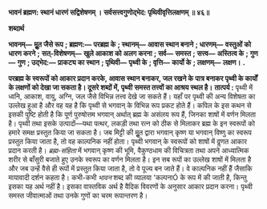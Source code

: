 **भावनं ब्रह्मण: स्थानं धारणं सद्विशेषणम् ।** **सर्वसत्त्वगुणोद्भेद: पृथिवीवृत्तिलक्षणम् ॥ ४६॥** 

**शब्दार्थ** 

**भावनम्—** **मूॢत जैसे रूप** **; ब्रह्मण:—** **परब्रह्म के** **; स्थानम्—** **आवास स्थान बनाने** **; धारणम्—** **वस्तुओं को धारण करने** **;** **सत्-विशेषणम्—** **खुले आकाश को अलग करना** **; सर्व—** **समस्त** **; सत्त्व—** **अस्तित्व के** **; गुण—** **गुण** **; उद्भेद:—** **प्राकट्य का स्थान** **; पृथिवी—** **पृथ्वी के** **; वृत्ति—** **कार्यो के** **; लक्षणम्—** **लक्षण।** **.** 

**परब्रह्म के स्वरूपों को आकार प्रदान करके, आवास स्थान बनाकर, जल रखने के** **पात्र बनाकर पृथ्वी के कार्यों के लक्षणों को देखा जा सकता है। दूसरे शब्दों में, पृथ्वी** **समस्त तत्त्वों का आश्रय स्थल है।** **तात्पर्य :** पृथ्वी में ध्वनि, आकाश, वायु, अग्नि, जल जैसे विभिन्न तत्त्व देखे जा सकते हैं। यहाँ पर पृथ्वी की अन्य विशेषता का उल्लेख हुआ है और वह यह है कि पृथ्वी से भगवान् के विभिन्न रूप प्रकट होते हैं। कपिल के इस कथन से इसकी पुष्टि होती है कि पूर्ण पुरुषोत्तम भगवान् अर्थात् ब्रह्म के असंलय रूप हैं, जिनका शाषों में वर्णन मिलता है। पृथ्वी तथा इसके उत्पादों—यथा पत्थर, लकड़ी तथा रत्न को ठीक से मिलाकर ब्रह्म के इन स्वरूपों को हमारे समक्ष प्रस्तुत किया जा सकता है। जब मिट्टी की मूॢत द्वारा भगवान् कृष्ण या भगवान् विष्णु का स्वरूप प्रस्तुत किया जाता है, तो वह काल्पनिक नहीं होता। पृथ्वी भगवान् के स्वरूपों को शाषों में वॢणत आकार प्रदान करती है। *ब्रह्म-संहिता* में भगवान् कृष्ण की भूमि, वैकुण्ठधाम की विचित्रता तथा अपने आध्यात्मिक शरीर से बाँसुरी बजाते हुए उनके स्वरूप का वर्णन मिलता है। इन सब रूपों का उल्लेख शाषों में मिलता है और जब उन्हें वैसे ही रूपों में प्रस्तुत किया जाता है, तो वे पूज्य बन जाते हैं। वे काल्पनिक नहीं हैं जैसाकि मायावादी दर्शन कहता है। कभी-कभी *भावन* शब्द की व्यालया 'कल्पनाÓ के रूप में की जाती है, किन्तु इसका यह अर्थ नहीं है। इसका वास्तविक अर्थ है वैदिक विवरणों के अनुसार आकार प्रदान करना। पृथ्वी समस्त जीवात्माओं तथा उनके गुणों का चरम रूपान्तरण है।  